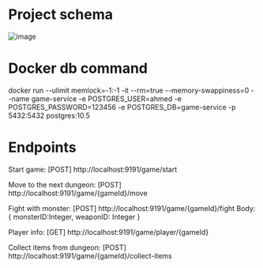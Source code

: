 # Project schema
![image](https://user-images.githubusercontent.com/56077375/111795450-8075b800-88c7-11eb-97ab-fa36b6b06229.png)
# Docker db command
docker run --ulimit memlock=-1:-1 -it --rm=true --memory-swappiness=0 --name game-service -e POSTGRES_USER=ahmed -e POSTGRES_PASSWORD=123456 -e POSTGRES_DB=game-service -p 5432:5432 postgres:10.5
# Endpoints
Start game: [POST] http://localhost:9191/game/start

Move to the next dungeon: [POST] http://localhost:9191/game/{gameId}/move

Fight with monster: [POST] http://localhost:9191/game/{gameId}/fight 
Body: 
{
   monsterID:Integer,
   weaponID: Integer
}

Player info: [GET] http://localhost:9191/game/player/{gameId}


Collect items from dungeon: [POST] http://localhost:9191/game/{gameId}/collect-items
